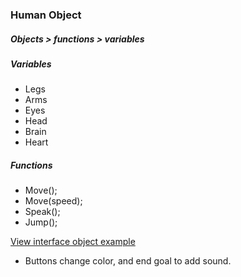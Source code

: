 ### Human Object

##### Objects > functions > variables

##### Variables

* Legs
* Arms
* Eyes
* Head
* Brain
* Heart

##### Functions

* Move();
* Move(speed);
* Speak();
* Jump();

[View interface object example](https://vevagency.github.io/cim-640/hw/midterm2/)

* Buttons change color, and end goal to add sound.
